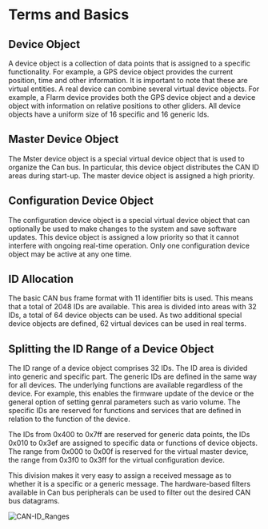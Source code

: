 Terms and Basics
===

Device Object
---
A device object is a collection of data points that is assigned to a specific functionality. For example, a GPS device object provides the current position, time and other information. It is important to note that these are virtual entities. A real device can combine several virtual device objects. For example, a Flarm device provides both the GPS device object and a device object with information on relative positions to other gliders. All device objects have a uniform size of 16 specific and 16 generic Ids.

Master Device Object
---
The Mster device object is a special virtual device object that is used to organize the Can bus. In particular, this device object distributes the CAN ID areas during start-up. The master device object is assigned a high priority.

Configuration Device Object
---
The configuration device object is a special virtual device object that can optionally be used to make changes to the system and save software updates. This device object is assigned a low priority so that it cannot interfere with ongoing real-time operation. Only one configuration device object may be active at any one time.

ID Allocation
---
The basic CAN bus frame format with 11 identifier bits is used. This means that a total of 2048 IDs are available. This area is divided into areas with 32 IDs, a total of 64 device objects can be used. As two additional special device objects are defined, 62 virtual devices can be used in real terms.

Splitting the ID Range of a Device Object
---
The ID range of a device object comprises 32 IDs. The ID area is divided into generic and specific part. The generic IDs are defined in the same way for all devices. The underlying functions are available regardless of the device. For example, this enables the firmware update of the device or the general option of setting genral parameters such as vario volume. The specific IDs are reserved for functions and services that are defined in relation to the function of the device.

The IDs from 0x400 to 0x7ff are reserved for generic data points, the IDs 0x010 to 0x3ef are assigned to specific data or functions of device objects. The range from 0x000 to 0x00f is reserved for the virtual master device, the range from 0x3f0 to 0x3ff for the virtual configuration device.

This division makes it very easy to assign a received message as to whether it is a specific or a generic message. The hardware-based filters available in Can bus peripherals can be used to filter out the desired CAN bus datagrams.

![CAN-ID_Ranges](https://raw.githubusercontent.com/larus-breeze/doc_larus/master/documentation/can_details/assets/id_ranges.png)
